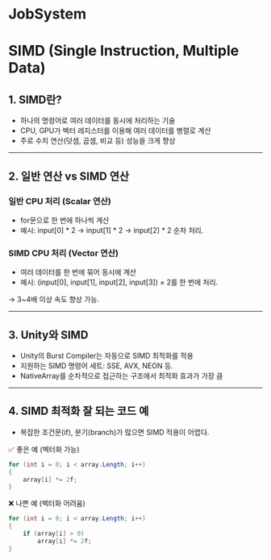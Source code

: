 # JobSystem

# SIMD (Single Instruction, Multiple Data)

## 1. SIMD란?
- 하나의 명령어로 여러 데이터를 동시에 처리하는 기술
- CPU, GPU가 벡터 레지스터를 이용해 여러 데이터를 병렬로 계산
- 주로 수치 연산(덧셈, 곱셈, 비교 등) 성능을 크게 향상

---

## 2. 일반 연산 vs SIMD 연산

### 일반 CPU 처리 (Scalar 연산)
- for문으로 한 번에 하나씩 계산
- 예시: input[0] * 2 → input[1] * 2 → input[2] * 2 순차 처리.

### SIMD CPU 처리 (Vector 연산)
- 여러 데이터를 한 번에 묶어 동시에 계산
- 예시: (input[0], input[1], input[2], input[3]) × 2를 한 번에 처리.

→ 3~4배 이상 속도 향상 가능.

---

## 3. Unity와 SIMD

- Unity의 Burst Compiler는 자동으로 SIMD 최적화를 적용
- 지원하는 SIMD 명령어 세트: SSE, AVX, NEON 등.
- NativeArray를 순차적으로 접근하는 구조에서 최적화 효과가 가장 큼

---

## 4. SIMD 최적화 잘 되는 코드 예
- 복잡한 조건문(if), 분기(branch)가 많으면 SIMD 적용이 어렵다.
 
✅ 좋은 예 (벡터화 가능)
```csharp
for (int i = 0; i < array.Length; i++)
{
    array[i] *= 2f;
}
```

❌ 나쁜 예 (벡터화 어려움)
```csharp
for (int i = 0; i < array.Length; i++)
{
    if (array[i] > 0)
        array[i] *= 2f;
}
```

